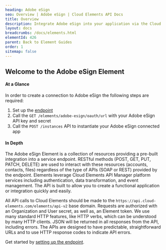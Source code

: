 ```yaml
---
heading: Adobe eSign
seo: Overview | Adobe eSign | Cloud Elements API Docs
title: Overview
description: Integrate Adobe eSign into your application via the Cloud Elements APIs.
layout: docs
breadcrumbs: /docs/elements.html
elementId: 426
parent: Back to Element Guides
order: 1
sitemap: false
---
```


## Welcome to the Adobe eSign Element


#### At a Glance

In order to create a connection to Adobe eSign the following steps are required:

1. Set up the [endpoint](adobe-esign-endpoint-setup.html)
2. Call the `GET /elements/adobe-esign/oauth/url` with your Adobe eSign API key and secret
3. Call the `POST /instances` API to instantiate your Adobe eSign connected app

#### In Depth

The Adobe eSign Element is a collection of resources providing a pre-built integration into a service endpoint. RESTful methods (POST, GET, PUT, PATCH, DELETE) are used to interact with these resources (accounts, contacts, files) regardless of the type of APIs (SOAP or REST) provided by the endpoint. Elements leverage Cloud Elements API Manager platform services including authentication, data transformation, and event management.  The API is built to allow you to create a functional application or integration quickly and easily.

All API calls to Cloud Elements should be made to the `https://api.cloud-elements.com/elements/api-v2` base domain. Requests are authorized with an Organization and User secret, as well as, an Element token.  We use many standard HTTP features, like HTTP verbs, which can be understood by many HTTP clients. JSON will be returned in all responses from the API, including errors. The APIs are designed to have predictable, straightforward URLs and to use HTTP response codes to indicate API errors.

Get started by [setting up the endpoint](adobe-esign-endpoint-setup.html).
